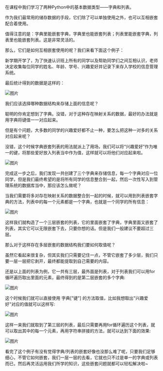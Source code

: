 在课程中我们学习了两种Python中的基本数据类型——字典和列表。

作为我们最常用的储存数据的手段，它们除了可以单独使用之外，也可以互相嵌套配合着使用。

值得注意的是：字典里能嵌套字典，字典里也能嵌套列表；列表里能嵌套字典，列表里也能嵌套列表。这是非常灵活的。

那么，它们是如何互相嵌套使用的呢？我们来看下面这个例子：

新学期开学了，为了快速认识班上所有的同学以及帮助同学们之间互相认识，老师决定收集每位同学的姓名、年龄、学号、兴趣爱好并记录下来存入学校的信息管理系统。

最后统计得到的数据是这样的：

![图片](https://docs.forchange.cn/uploader/f/kT6OukRVryjbShYH.png?fileGuid=Vp8Rtc6kRD8XRwpc)

我们应该选择哪种数据结构来存储上面的信息呢？

聪明的你肯定想到了字典。没错，对于这种存在映射关系的数据，最好的办法就是用字典将键值一一对应起来。

但是有个问题，大多数的同学的兴趣爱好都不止一种，要怎么把这种一对多的关系对应起来呢？

没错，这个时候字典嵌套列表的用法就派上了用场，我们可以将“兴趣爱好”作为唯一的键，将那些爱好放入列表当中作为值，这样就可以将他们对应起来啦。

![图片](https://docs.forchange.cn/uploader/f/LzVw1K4QF39RhAbq.png?fileGuid=Vp8Rtc6kRD8XRwpc)

完成这一步之后，我们发现一共创建了三个字典来存储信息，每一个字典对应一位同学，但是我们最终希望的是将所有同学的信息整合到一起，然后一次性写入到管理系统的数据库当中，那应该怎么做呢？

当我们需要将多对存在映射关系的数据整合到一起的时候，就可以用到列表嵌套字典的方法，列表中的每一个元素都是一个字典，也就是一个同学的所有信息：

![图片](https://docs.forchange.cn/uploader/f/f8a2KDhgeTZt5CLw.png?fileGuid=Vp8Rtc6kRD8XRwpc)

这样我们就构造了一个三层嵌套的列表，它的里面嵌套了字典，字典里面又嵌套了列表，其实它可以无限嵌套下去，只要你想的话。但是我们一般建议不要超过三层。

那么对于这样存在多层嵌套的数据结构我们要如何取值呢？

虽然它看起来很复杂，但其实我们只需要记住一点，不管它嵌套了多少层，我们只要一层一层把它剥开，最终都能提取到自己需要的内容。

还是以上面的列表为例，它一共有三层，最外面是列表，对于列表我们可以用for循环遍历取出里面的元素，最终得到的是第二层嵌套的多个字典:

![图片](https://docs.forchange.cn/uploader/f/7jLvUe4uy6zVoUWc.png?fileGuid=Vp8Rtc6kRD8XRwpc)

这个时候我们就可以直接使用 字典["键"] 的方法取值，比如我想取出"兴趣爱好"对应的值就可以这样写:

![图片](https://docs.forchange.cn/uploader/f/JtAahNm9a93nKp0d.png?fileGuid=Vp8Rtc6kRD8XRwpc)

这样一来我们就取到了第三层的列表，最后只需要再用for循环遍历这个列表，就可以取出其中的每一个元素，再用字符串拼接的方法，就可以达到下面的效果:

![图片](https://docs.forchange.cn/uploader/f/1NcPyqQDMX7hh5J1.png?fileGuid=Vp8Rtc6kRD8XRwpc)

看完了这个例子有没有觉得字典/列表的嵌套好像也没那么难了呢，只要我们足够细心，不管它如何嵌套，我们一层一层的去看，它就也只不过是单一的字典或列表而已，然后再灵活运用我们所学的知识，这些嵌套问题就都可以轻松解决啦~
